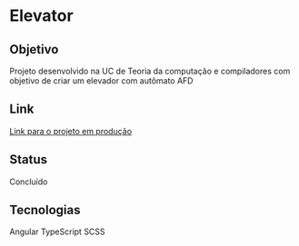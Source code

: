 # Elevator

## Objetivo
Projeto desenvolvido na UC de Teoria da computação e compiladores com objetivo de criar um elevador com autômato AFD

## Link
[Link para o projeto em produção](https://elevator-fawn.vercel.app)

## Status
Concluído

## Tecnologias
Angular
TypeScript
SCSS
